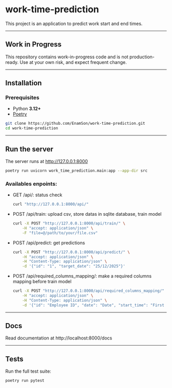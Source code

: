 # work-time-prediction

This project is an application to predict work start and end times.

---

## Work in Progress

This repository contains work-in-progress code and is not production-ready.
Use at your own risk, and expect frequent change.

---

## Installation

### Prerequisites
- Python **3.12+**
- [Poetry](https://python-poetry.org/)

```bash
git clone https://github.com/EnamSon/work-time-prediction.git
cd work-time-prediction
```

---

## Run the server

The server runs at http://127.0.0.1:8000

```bash
poetry run uvicorn work_time_prediction.main:app --app-dir src
```

### Availables enpoints:
- GET /api/: status check

    ```bash
    curl "http://127.0.0.1:8000/api/"
    ```

- POST /api/train: upload csv, store datas in sqlite database, train model

    ```bash
    curl -X POST "http://127.0.0.1:8000/api/train/" \
        -H "accept: application/json" \
        -F "file=@/path/to/your/file.csv"
    ```

- POST /api/predict: get predictions

    ```bash
    curl -X POST "http://127.0.0.1:8000/api/predict/" \
        -H "accept: application/json" \
        -H "Content-Type: application/json" \
        -d '{"id": "1", "target_date": "25/12/2025"}'
    ```

- POST /api/required_columns_mapping/: make a required columns mapping before train model

    ```bash
    curl -X POST "http://127.0.0.1:8000/api/required_columns_mapping/" \
        -H "accept: application/json" \
        -H "Content-Type: application/json" \
        -d '{"id": "Employee ID", "date": "Date", "start_time": "First Punch", "end_time": "Last Punch"}'
    ```

---

## Docs

Read documentation at http://localhost:8000/docs

---

## Tests

Run the full test suite:

```bash
poetry run pytest
```
